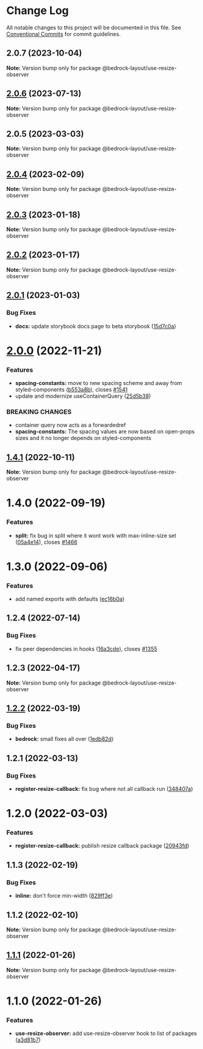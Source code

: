 # Change Log

All notable changes to this project will be documented in this file.
See [Conventional Commits](https://conventionalcommits.org) for commit guidelines.

## 2.0.7 (2023-10-04)

**Note:** Version bump only for package @bedrock-layout/use-resize-observer

## [2.0.6](https://github.com/Bedrock-Layouts/Bedrock/compare/@bedrock-layout/use-resize-observer@2.0.5...@bedrock-layout/use-resize-observer@2.0.6) (2023-07-13)

**Note:** Version bump only for package @bedrock-layout/use-resize-observer

## 2.0.5 (2023-03-03)

**Note:** Version bump only for package @bedrock-layout/use-resize-observer

## [2.0.4](https://github.com/Bedrock-Layouts/Bedrock/compare/@bedrock-layout/use-resize-observer@2.0.3...@bedrock-layout/use-resize-observer@2.0.4) (2023-02-09)

**Note:** Version bump only for package @bedrock-layout/use-resize-observer

## [2.0.3](https://github.com/Bedrock-Layouts/Bedrock/compare/@bedrock-layout/use-resize-observer@2.0.2...@bedrock-layout/use-resize-observer@2.0.3) (2023-01-18)

**Note:** Version bump only for package @bedrock-layout/use-resize-observer

## [2.0.2](https://github.com/Bedrock-Layouts/Bedrock/compare/@bedrock-layout/use-resize-observer@2.0.1...@bedrock-layout/use-resize-observer@2.0.2) (2023-01-17)

**Note:** Version bump only for package @bedrock-layout/use-resize-observer

## [2.0.1](https://github.com/Bedrock-Layouts/Bedrock/compare/@bedrock-layout/use-resize-observer@1.4.1...@bedrock-layout/use-resize-observer@2.0.1) (2023-01-03)

### Bug Fixes

- **docs:** update storybook docs page to beta storybook ([15d7c0a](https://github.com/Bedrock-Layouts/Bedrock/commit/15d7c0abd7ffc1f451f1fc3c5e151cc9004b5c9d))

# [2.0.0](https://github.com/Bedrock-Layouts/Bedrock/compare/@bedrock-layout/use-resize-observer@1.4.1...@bedrock-layout/use-resize-observer@2.0.0) (2022-11-21)

### Features

- **spacing-constants:** move to new spacing scheme and away from styled-components ([b553a8b](https://github.com/Bedrock-Layouts/Bedrock/commit/b553a8b6b00fdc65538b39170236131f0855c111)), closes [#1541](https://github.com/Bedrock-Layouts/Bedrock/issues/1541)
- update and modernize useContainerQuery ([25d5b38](https://github.com/Bedrock-Layouts/Bedrock/commit/25d5b384b2008ede9ac92dd9200302a0e0926b87))

### BREAKING CHANGES

- container query now acts as a forwardedref
- **spacing-constants:** The spacing values are now based on open-props sizes and it no longer depends on
  styled-components

## [1.4.1](https://github.com/Bedrock-Layouts/Bedrock/compare/@bedrock-layout/use-resize-observer@1.4.0...@bedrock-layout/use-resize-observer@1.4.1) (2022-10-11)

**Note:** Version bump only for package @bedrock-layout/use-resize-observer

# 1.4.0 (2022-09-19)

### Features

- **split:** fix bug in split where it wont work with max-inline-size set ([05a4e14](https://github.com/Bedrock-Layouts/Bedrock/commit/05a4e1498fda813a361b54c2a71735d2673f1109)), closes [#1466](https://github.com/Bedrock-Layouts/Bedrock/issues/1466)

# 1.3.0 (2022-09-06)

### Features

- add named exports with defaults ([ec16b0a](https://github.com/Bedrock-Layouts/Bedrock/commit/ec16b0a6fe5079199c60550eb60c8da2f7d9aa30))

## 1.2.4 (2022-07-14)

### Bug Fixes

- fix peer dependencies in hooks ([16a3cde](https://github.com/Bedrock-Layouts/Bedrock/commit/16a3cdee04996a3cc360a42720c62be44aa42b38)), closes [#1355](https://github.com/Bedrock-Layouts/Bedrock/issues/1355)

## 1.2.3 (2022-04-17)

**Note:** Version bump only for package @bedrock-layout/use-resize-observer

## [1.2.2](https://github.com/Bedrock-Layouts/Bedrock/compare/@bedrock-layout/use-resize-observer@1.2.1...@bedrock-layout/use-resize-observer@1.2.2) (2022-03-19)

### Bug Fixes

- **bedrock:** small fixes all over ([1edb82d](https://github.com/Bedrock-Layouts/Bedrock/commit/1edb82d50f8ad09972cd44f886849d68889b32c7))

## 1.2.1 (2022-03-13)

### Bug Fixes

- **register-resize-callback:** fix bug where not all callback run ([348407a](https://github.com/Bedrock-Layouts/Bedrock/commit/348407abc3e46be62aace224585ef898de87c8b7))

# 1.2.0 (2022-03-03)

### Features

- **register-resize-callback:** publish resize callback package ([20943fd](https://github.com/Bedrock-Layouts/Bedrock/commit/20943fde350628bbb4e721e95d2025db3d4a8c2b))

## 1.1.3 (2022-02-19)

### Bug Fixes

- **inline:** don't force min-width ([829ff3e](https://github.com/Bedrock-Layouts/Bedrock/commit/829ff3e0cf50c1c0016c0dc091602329d7ac5fd9))

## 1.1.2 (2022-02-10)

**Note:** Version bump only for package @bedrock-layout/use-resize-observer

## [1.1.1](https://github.com/Bedrock-Layouts/Bedrock/compare/@bedrock-layout/use-resize-observer@1.1.0...@bedrock-layout/use-resize-observer@1.1.1) (2022-01-26)

**Note:** Version bump only for package @bedrock-layout/use-resize-observer

# 1.1.0 (2022-01-26)

### Features

- **use-resize-observer:** add use-resize-observer hook to list of packages ([a3d81b7](https://github.com/Bedrock-Layouts/Bedrock/commit/a3d81b79250f6eb787f47558e8343d4e3d80c6f4))
